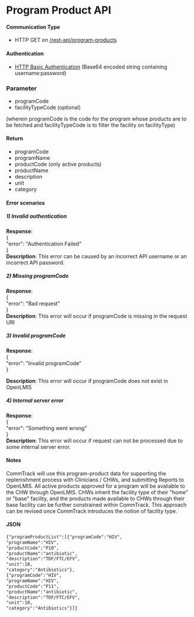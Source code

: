 # Program Product API

#### Communication Type

- HTTP GET on [/rest-api/program-products](#)


#### Authentication
- [HTTP Basic Authentication](http://www.httpwatch.com/httpgallery/authentication/) (Base64 encoded string containing username:password)

### Parameter

- programCode
- facilityTypeCode (optional)

(wherein programCode is the code for the program whose products are to be fetched and facilityTypeCode is to filter the facility on facilityType)

#### Return

- programCode
- programName 
- productCode (only active products)
- productName
- description
- unit
- category

#### Error scenarios

##### 1) *Invalid authentication*  
**Response**:    
{  
   "error": "Authentication Failed"  
}   
**Description**: This error can be caused by an incorrect API username or an incorrect API password.

##### 2) *Missing programCode*
**Response**:  
{    
   "error": "Bad request"    
}    
**Description**: This error will occur if programCode is missing in the request URl

##### 3) *Invalid programCode*
**Response**:  
{        
   "error": "Invalid programCode"      
}  
  
**Description**: This error will occur if programCode does not exist in OpenLMIS

##### 4) *Internal server error*
**Response**:  
{        
   "error": "Something went wrong"      
}  
**Description**: This error will occur if request can not be processed due to some internal server error.

#### Notes

CommTrack will use this program-product data for supporting the replenishment process with Clinicians / CHWs, and submitting Reports to OpenLMIS. All active products approved for a program will be avaliable to the CHW through OpenLMIS. CHWs inherit the facility type of their "home" or "base" facility, and the products made available to CHWs through their base facility can be further constrained within CommTrack. This approach can be revised once CommTrack introduces the notion of facility type.

#### JSON

```xml
{"programProductList":[{"programCode":"HIV",  
"programName":"HIV",  
"productCode":"P10",  
"productName":"antibiotic",  
"description":"TDF/FTC/EFV",  
"unit":10,  
"category":"Antibiotics"},  
{"programCode":"HIV",  
"programName":"HIV",  
"productCode":"P11",  
"productName":"antibiotic",  
"description":"TDF/FTC/EFV",  
"unit":10,  
"category":"Antibiotics"}]}
```
